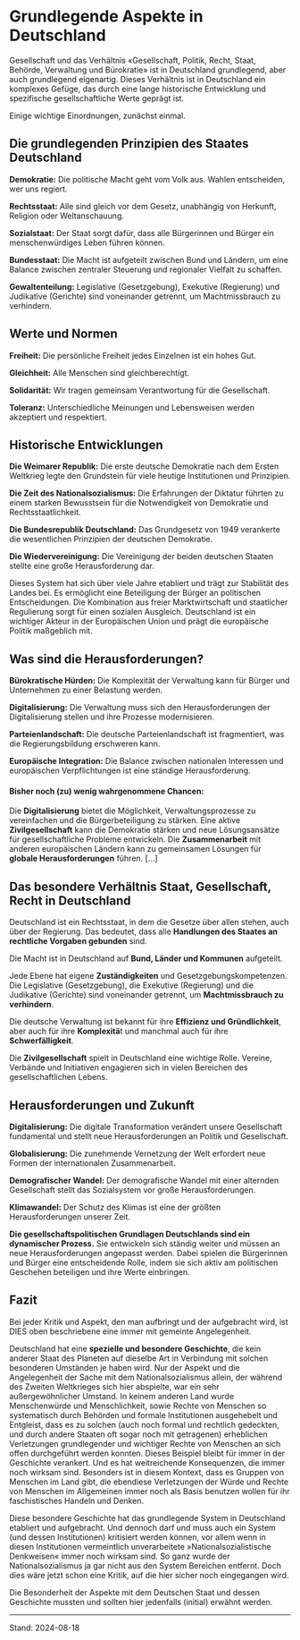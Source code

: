 # Grundlegende Aspekte in Deutschland

Gesellschaft und das Verhältnis «Gesellschaft, Politik, Recht, Staat, Behörde, Verwaltung und Bürokratie» ist in Deutschland grundlegend, aber auch grundlegend eigenartig. Dieses Verhältnis ist in Deutschland ein komplexes Gefüge, das durch eine lange historische Entwicklung und spezifische gesellschaftliche Werte geprägt ist.

Einige wichtige Einordnungen, zunächst einmal.

## Die grundlegenden Prinzipien des Staates Deutschland

**Demokratie:** Die politische Macht geht vom Volk aus. Wahlen entscheiden, wer uns regiert.

**Rechtsstaat:** Alle sind gleich vor dem Gesetz, unabhängig von Herkunft, Religion oder Weltanschauung.

**Sozialstaat:** Der Staat sorgt dafür, dass alle Bürgerinnen und Bürger ein menschenwürdiges Leben führen können.

**Bundesstaat:** Die Macht ist aufgeteilt zwischen Bund und Ländern, um eine Balance zwischen zentraler Steuerung und regionaler Vielfalt zu schaffen.

**Gewaltenteilung:** Legislative (Gesetzgebung), Exekutive (Regierung) und Judikative (Gerichte) sind voneinander getrennt, um Machtmissbrauch zu verhindern.

## Werte und Normen

**Freiheit:** Die persönliche Freiheit jedes Einzelnen ist ein hohes Gut.

**Gleichheit:** Alle Menschen sind gleichberechtigt.

**Solidarität:** Wir tragen gemeinsam Verantwortung für die Gesellschaft.

**Toleranz:** Unterschiedliche Meinungen und Lebensweisen werden akzeptiert und respektiert.

## Historische Entwicklungen

**Die Weimarer Republik:** Die erste deutsche Demokratie nach dem Ersten Weltkrieg legte den Grundstein für viele heutige Institutionen und Prinzipien.

**Die Zeit des Nationalsozialismus:** Die Erfahrungen der Diktatur führten zu einem starken Bewusstsein für die Notwendigkeit von Demokratie und Rechtsstaatlichkeit.

**Die Bundesrepublik Deutschland:** Das Grundgesetz von 1949 verankerte die wesentlichen Prinzipien der deutschen Demokratie.

**Die Wiedervereinigung:** Die Vereinigung der beiden deutschen Staaten stellte eine große Herausforderung dar.

Dieses System hat sich über viele Jahre etabliert und trägt zur Stabilität des Landes bei. Es ermöglicht eine Beteiligung der Bürger an politischen Entscheidungen. Die Kombination aus freier Marktwirtschaft und staatlicher Regulierung sorgt für einen sozialen Ausgleich. Deutschland ist ein wichtiger Akteur in der Europäischen Union und prägt die europäische Politik maßgeblich mit.

## Was sind die Herausforderungen?

**Bürokratische Hürden:** Die Komplexität der Verwaltung kann für Bürger und Unternehmen zu einer Belastung werden.

**Digitalisierung:** Die Verwaltung muss sich den Herausforderungen der Digitalisierung stellen und ihre Prozesse modernisieren.

**Parteienlandschaft:** Die deutsche Parteienlandschaft ist fragmentiert, was die Regierungsbildung erschweren kann.

**Europäische Integration:** Die Balance zwischen nationalen Interessen und europäischen Verpflichtungen ist eine ständige Herausforderung.

#### Bisher noch (zu) wenig wahrgenommene Chancen:

Die **Digitalisierung** bietet die Möglichkeit, Verwaltungsprozesse zu vereinfachen und die Bürgerbeteiligung zu stärken. Eine aktive **Zivilgesellschaft** kann die Demokratie stärken und neue Lösungsansätze für gesellschaftliche Probleme entwickeln. Die **Zusammenarbeit** mit anderen europäischen Ländern kann zu gemeinsamen Lösungen für **globale Herausforderungen** führen. \[...\]

## Das besondere Verhältnis Staat, Gesellschaft, Recht in Deutschland

Deutschland ist ein Rechtsstaat, in dem die Gesetze über allen stehen, auch über der Regierung. Das bedeutet, dass alle **Handlungen des Staates an rechtliche Vorgaben gebunden** sind.

 Die Macht ist in Deutschland auf **Bund, Länder und Kommunen** aufgeteilt. 

Jede Ebene hat eigene **Zuständigkeiten** und Gesetzgebungskompetenzen. Die Legislative (Gesetzgebung), die Exekutive (Regierung) und die Judikative (Gerichte) sind voneinander getrennt, um **Machtmissbrauch zu verhindern**. 

Die deutsche Verwaltung ist bekannt für ihre **Effizienz und Gründlichkeit**, aber auch für ihre **Komplexitä**t und manchmal auch für ihre **Schwerfälligkeit**.

Die **Zivilgesellschaft** spielt in Deutschland eine wichtige Rolle. Vereine, Verbände und Initiativen engagieren sich in vielen Bereichen des gesellschaftlichen Lebens.

## Herausforderungen und Zukunft

**Digitalisierung:** Die digitale Transformation verändert unsere Gesellschaft fundamental und stellt neue Herausforderungen an Politik und Gesellschaft.

**Globalisierung:** Die zunehmende Vernetzung der Welt erfordert neue Formen der internationalen Zusammenarbeit.

**Demografischer Wandel:** Der demografische Wandel mit einer alternden Gesellschaft stellt das Sozialsystem vor große Herausforderungen.

**Klimawandel:** Der Schutz des Klimas ist eine der größten Herausforderungen unserer Zeit.

**Die gesellschaftspolitischen Grundlagen Deutschlands sind ein dynamischer Prozess.** Sie entwickeln sich ständig weiter und müssen an neue Herausforderungen angepasst werden. Dabei spielen die Bürgerinnen und Bürger eine entscheidende Rolle, indem sie sich aktiv am politischen Geschehen beteiligen und ihre Werte einbringen.

## Fazit

Bei jeder Kritik und Aspekt, den man aufbringt und der aufgebracht wird, ist DIES oben beschriebene eine immer mit gemeinte Angelegenheit. 

Deutschland hat eine **spezielle und besondere Geschichte**, die kein anderer Staat des Planeten auf dieselbe Art in Verbindung mit solchen besonderen Umständen je haben wird. Nur der Aspekt und die Angelegenheit der Sache mit dem Nationalsozialismus allein, der während des Zweiten Weltkrieges sich hier abspielte, war ein sehr außergewöhnlicher Umstand. In keinem anderen Land wurde Menschenwürde und Menschlichkeit, sowie Rechte von Menschen so systematisch durch Behörden und formale Institutionen ausgehebelt und Entgleist, dass es zu solchen (auch noch formal und rechtlich gedeckten, und durch andere Staaten oft sogar noch mit getragenen) erheblichen Verletzungen grundlegender und wichtiger Rechte von Menschen an sich offen durchgeführt werden konnten. Dieses Beispiel bleibt für immer in der Geschichte verankert. Und es hat weitreichende Konsequenzen, die immer noch wirksam sind. Besonders ist in diesem Kontext, dass es Gruppen von Menschen im Land gibt, die ebendiese Verletzungen der Würde und Rechte von Menschen im Allgemeinen immer noch als Basis benutzen wollen für ihr faschistisches Handeln und Denken. 

Diese besondere Geschichte hat das grundlegende System in Deutschland etabliert und aufgebracht. Und dennoch darf und muss auch ein System (und dessen Institutionen) kritisiert werden können, vor allem wenn in diesen Institutionen vermeintlich unverarbeitete »Nationalsozialistische Denkweisen« immer noch wirksam sind. So ganz wurde der Nationalsozialismus ja gar nicht aus den System Bereichen entfernt. Doch dies wäre jetzt schon eine Kritik, auf die hier sicher noch eingegangen wird. 

Die Besonderheit der Aspekte mit dem Deutschen Staat und dessen Geschichte mussten und sollten hier jedenfalls (initial) erwähnt werden. 

----

Stand: 2024-08-18
